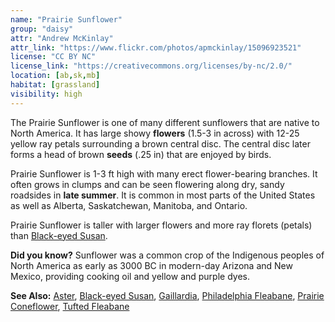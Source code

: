 ```yaml
---
name: "Prairie Sunflower"
group: "daisy"
attr: "Andrew McKinlay"
attr_link: "https://www.flickr.com/photos/apmckinlay/15096923521"
license: "CC BY NC"
license_link: "https://creativecommons.org/licenses/by-nc/2.0/"
location: [ab,sk,mb]
habitat: [grassland]
visibility: high
---
```

The Prairie Sunflower is one of many different sunflowers that are native to North America. It has large showy **flowers** (1.5-3 in across) with 12-25 yellow ray petals surrounding a brown central disc. The central disc later forms a head of brown **seeds** (.25 in) that are enjoyed by birds.

Prairie Sunflower is 1-3 ft high with many erect flower-bearing branches. It often grows in clumps and can be seen flowering along dry, sandy roadsides in **late summer**. It is common in most parts of the United States as well as Alberta, Saskatchewan, Manitoba, and Ontario.

Prairie Sunflower is taller with larger flowers and more ray florets (petals) than [Black-eyed Susan](/plants/blackesus/).

**Did you know?** Sunflower was a common crop of the Indigenous peoples of North America as early as 3000 BC in modern-day Arizona and New Mexico, providing cooking oil and yellow and purple dyes.

<!-- generated, do not edit -->
**See Also:**
[Aster](/plants/aster/),
[Black-eyed Susan](/plants/blackesus/),
[Gaillardia](/plants/gaillard/),
[Philadelphia Fleabane](/plants/philflea/),
[Prairie Coneflower](/plants/pracone/),
[Tufted Fleabane](/plants/tuftflea/)
